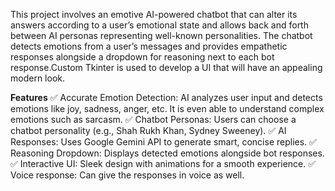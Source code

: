 This project involves an emotive AI-powered chatbot that can alter its answers according to a user’s emotional state and allows back and forth between AI personas representing well-known personalities. The chatbot detects emotions from a user’s messages and provides empathetic responses alongside a dropdown for reasoning next to each bot response.Custom Tkinter is used to develop a UI that will have an appealing modern look.

**Features**
✅ Accurate Emotion Detection: AI analyzes user input and detects emotions like joy, sadness, anger, etc. It is even able to understand complex emotions such as sarcasm.
✅ Chatbot Personas: Users can choose a chatbot personality (e.g., Shah Rukh Khan, Sydney Sweeney).
✅ AI Responses: Uses Google Gemini API to generate smart, concise replies. 
✅ Reasoning Dropdown: Displays detected emotions alongside bot responses. 
✅ Interactive UI: Sleek design with animations for a smooth experience.
✅ Voice response: Can give the responses in voice as well.
